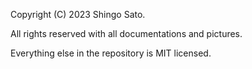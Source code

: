 Copyright (C) 2023 Shingo Sato.

All rights reserved with all documentations and pictures.

Everything else in the repository is MIT licensed.
